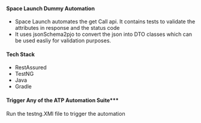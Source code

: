 #### Space Launch Dummy Automation

- Space Launch automates the get Call api. It contains tests to validate the attributes in response and 
the status code
- It uses jsonSchema2pjo to convert the json into DTO classes which can be used easliy for validation purposes.



#### Tech Stack
- RestAssured
- TestNG
- Java
- Gradle


#### Trigger Any of the ATP Automation Suite***

Run the testng.XMl file to trigger the automation





